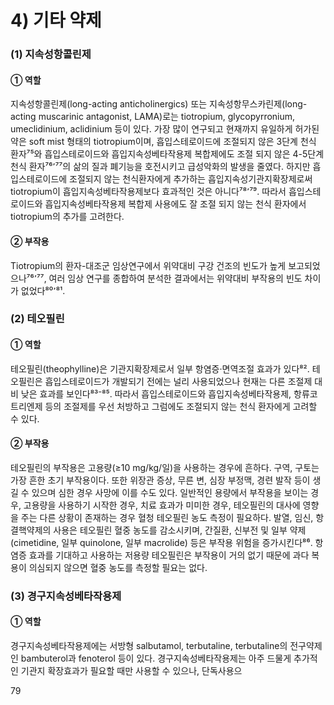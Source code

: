# 4) 기타 약제

### (1) 지속성항콜린제
#### ① 역할
지속성항콜린제(long-acting anticholinergics) 또는 지속성항무스카린제(long-acting muscarinic antagonist, LAMA)로는 tiotropium, glycopyrronium, umeclidinium, aclidinium 등이 있다. 가장 많이 연구되고 현재까지 유일하게 허가된 약은 soft mist 형태의 tiotropium이며, 흡입스테로이드에 조절되지 않은 3단계 천식 환자⁷⁵와 흡입스테로이드와 흡입지속성베타작용제 복합제에도 조절 되지 않은 4-5단계 천식 환자⁷⁶٬⁷⁷의 삶의 질과 폐기능을 호전시키고 급성악화의 발생을 줄였다. 하지만 흡입스테로이드에 조절되지 않는 천식환자에게 추가하는 흡입지속성기관지확장제로써 tiotropium이 흡입지속성베타작용제보다 효과적인 것은 아니다⁷⁸٬⁷⁹. 따라서 흡입스테로이드와 흡입지속성베타작용제 복합제 사용에도 잘 조절 되지 않는 천식 환자에서 tiotropium의 추가를 고려한다.

#### ② 부작용
Tiotropium의 환자-대조군 임상연구에서 위약대비 구강 건조의 빈도가 높게 보고되었으나⁷⁶٬⁷⁷, 여러 임상 연구를 종합하여 분석한 결과에서는 위약대비 부작용의 빈도 차이가 없었다⁸⁰٬⁸¹.

### (2) 테오필린
#### ① 역할
테오필린(theophylline)은 기관지확장제로서 일부 항염증·면역조절 효과가 있다⁸². 테오필린은 흡입스테로이드가 개발되기 전에는 널리 사용되었으나 현재는 다른 조절제 대비 낮은 효과를 보인다⁸³⁻⁸⁵. 따라서 흡입스테로이드와 흡입지속성베타작용제, 항류코트리엔제 등의 조절제를 우선 처방하고 그럼에도 조절되지 않는 천식 환자에게 고려할 수 있다.

#### ② 부작용
테오필린의 부작용은 고용량(≥10 mg/kg/일)을 사용하는 경우에 흔하다. 구역, 구토는 가장 흔한 초기 부작용이다. 또한 위장관 증상, 무른 변, 심장 부정맥, 경련 발작 등이 생길 수 있으며 심한 경우 사망에 이를 수도 있다. 일반적인 용량에서 부작용을 보이는 경우, 고용량을 사용하기 시작한 경우, 치료 효과가 미미한 경우, 테오필린의 대사에 영향을 주는 다른 상황이 존재하는 경우 혈청 테오필린 농도 측정이 필요하다. 발열, 임신, 항결핵약제의 사용은 테오필린 혈중 농도를 감소시키며, 간질환, 신부전 및 일부 약제(cimetidine, 일부 quinolone, 일부 macrolide) 등은 부작용 위험을 증가시킨다⁸⁶. 항염증 효과를 기대하고 사용하는 저용량 테오필린은 부작용이 거의 없기 때문에 과다 복용이 의심되지 않으면 혈중 농도를 측정할 필요는 없다.

### (3) 경구지속성베타작용제
#### ① 역할
경구지속성베타작용제에는 서방형 salbutamol, terbutaline, terbutaline의 전구약제인 bambuterol과 fenoterol 등이 있다. 경구지속성베타작용제는 아주 드물게 추가적인 기관지 확장효과가 필요할 때만 사용할 수 있으나, 단독사용으

<PAGE>79